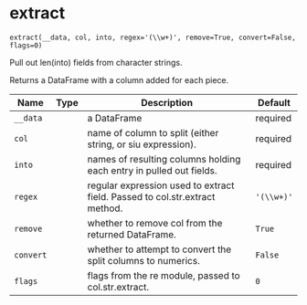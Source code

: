 # extract

`extract(__data, col, into, regex='(\\w+)', remove=True, convert=False, flags=0)`

Pull out len(into) fields from character strings. 

Returns a DataFrame with a column added for each piece.

| Name      | Type   | Description                                                                 | Default    |
|-----------|--------|-----------------------------------------------------------------------------|------------|
| `__data`  |        | a DataFrame                                                                 | required   |
| `col`     |        | name of column to split (either string, or siu expression).                 | required   |
| `into`    |        | names of resulting columns holding each entry in pulled out fields.         | required   |
| `regex`   |        | regular expression used to extract field. Passed to col.str.extract method. | `'(\\w+)'` |
| `remove`  |        | whether to remove col from the returned DataFrame.                          | `True`     |
| `convert` |        | whether to attempt to convert the split columns to numerics.                | `False`    |
| `flags`   |        | flags from the re module, passed to col.str.extract.                        | `0`        |
